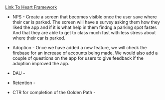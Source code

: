 [Link To Heart Framework](https://docs.google.com/presentation/d/1J1nEnExj2YdQdlcjSRDfIdixiDMKVcEhdbOESRRUSpk/edit#slide=id.gc8216bd24_20_0)

 - NPS - Create a screen that becomes visible once the user save where their car is parked. The screen will have a survey asking them how they liked the app and if it is what help in them findng a parking spot faster. And that they are able to get to class much fast with less stress about where their car is parked.

 - Adoption - Once we have added a new feature, we will check the firebase for an increase of accounts being made. We would also add a couple of questions on the app for users to give feedback if the adoption improved the app.

 - DAU -

 - Retention -

 - CTR for completion of the Golden Path -
